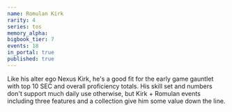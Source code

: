 ```yaml
---
name: Romulan Kirk
rarity: 4
series: tos
memory_alpha:
bigbook_tier: 7
events: 18
in_portal: true
published: true
---
```


Like his alter ego Nexus Kirk, he's a good fit for the early game gauntlet with top 10 SEC and overall proficiency totals. His skill set and numbers don't support much daily use otherwise, but Kirk + Romulan events including three features and a collection give him some value down the line.
